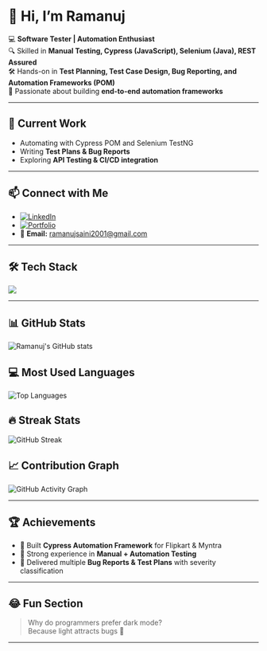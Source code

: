 # 👋 Hi, I’m Ramanuj  
 

💻 **Software Tester | Automation Enthusiast**  
🔍 Skilled in **Manual Testing, Cypress (JavaScript), Selenium (Java), REST Assured**  
🛠 Hands-on in **Test Planning, Test Case Design, Bug Reporting, and Automation Frameworks (POM)**  
🚀 Passionate about building **end-to-end automation frameworks**  

---

## 🌟 Current Work  
- Automating  with Cypress POM and Selenium TestNG
- Writing **Test Plans & Bug Reports**  
- Exploring **API Testing & CI/CD integration**  

---

## 📫 Connect with Me  
- [![LinkedIn](https://img.shields.io/badge/LinkedIn-blue?logo=linkedin&logoColor=white)](https://www.linkedin.com/in/ramanuj-saini-a45465201)  
- [![Portfolio](https://img.shields.io/badge/Portfolio-000?logo=vercel&logoColor=white)](https://ramanuj2001.github.io/Portfolio/)  
- 📧 **Email:** ramanujsaini2001@gmail.com  

---

## 🛠️ Tech Stack
<p>
<img src="https://skillicons.dev/icons?i=js,java,html,css,selenium,cypress,postman,git,github,vscode" />
</p>

---

## 📊 GitHub Stats
![Ramanuj's GitHub stats](https://github-readme-stats.vercel.app/api?username=Ramanuj2001&show_icons=true&theme=tokyonight)

## 💻 Most Used Languages
![Top Languages](https://github-readme-stats.vercel.app/api/top-langs/?username=Ramanuj2001&layout=compact&theme=tokyonight)

## 🔥 Streak Stats
![GitHub Streak](https://github-readme-streak-stats.herokuapp.com/?user=Ramanuj2001&theme=tokyonight)

## 📈 Contribution Graph
![GitHub Activity Graph](https://github-readme-activity-graph.vercel.app/graph?username=Ramanuj2001&theme=tokyo-night)

---

## 🏆 Achievements
- 🥇 Built **Cypress Automation Framework** for Flipkart & Myntra  
- 📜 Strong experience in **Manual + Automation Testing**  
- 🏅 Delivered multiple **Bug Reports & Test Plans** with severity classification  

---

## 😂 Fun Section
> Why do programmers prefer dark mode?  
> Because light attracts bugs 🐛  

---


